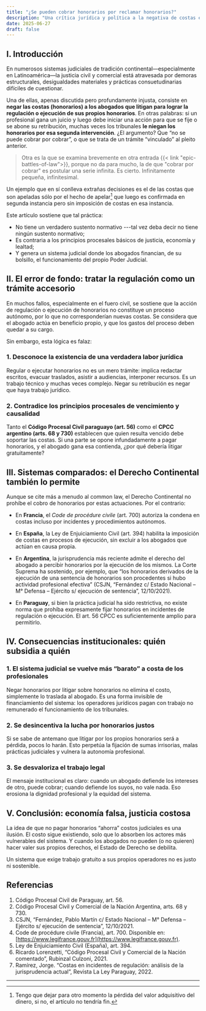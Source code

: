 ```yaml
---
title: "¿Se pueden cobrar honorarios por reclamar honorarios?"
description: "Una crítica jurídica y política a la negativa de costas en juicios de regulación. Enfoque desde el Derecho Procesal Continental, con ejemplos de Argentina y Paraguay."
date: 2025-06-27
draft: false
---
```


## I. Introducción

En numerosos sistemas judiciales de tradición continental—especialmente en Latinoamérica—la justicia civil y comercial está atravesada por demoras estructurales, desigualdades materiales y prácticas consuetudinarias difíciles de cuestionar.

Una de ellas, apenas discutida pero profundamente injusta, consiste en **negar las costas (honorarios) a los abogados que litigan para lograr la regulación o ejecución de sus propios honorarios**. En otras palabras: si un profesional gana un juicio y luego debe iniciar una acción para que se fije o se abone su retribución, muchas veces los tribunales **le niegan los honorarios por esa segunda intervención**. ¿El argumento? Que “no se puede cobrar por cobrar”, o que se trata de un trámite “vinculado” al pleito anterior.

> Otra es la que se examina brevemente en otra entrada {{< link "epic-battles-of-law">}}, porque no da para mucho, la de que "cobrar por cobrar" es postular una serie infinita. Es cierto. Infinitamente pequeña, infinitesimal.

Un ejemplo que en sí conlleva extrañas decisiones es el de las costas que son apeladas sólo por el hecho de apelar[^1] que luego es confirmada en segunda instancia pero sin imposición de costas en esa instancia.

[^1]: Tengo que dejar para otro momento la pérdida del valor adquisitivo del dinero, si no, el artículo no tendría fin.

Este artículo sostiene que tal práctica:

- No tiene un verdadero sustento normativo ---tal vez deba decir no tiene ningún sustento normativo;
- Es contraria a los principios procesales básicos de justicia, economía y lealtad;
- Y genera un sistema judicial donde los abogados financian, de su bolsillo, el funcionamiento del propio Poder Judicial.

## II. El error de fondo: tratar la regulación como un trámite accesorio

En muchos fallos, especialmente en el fuero civil, se sostiene que la acción de regulación o ejecución de honorarios no constituye un proceso autónomo, por lo que no corresponderían nuevas costas. Se considera que el abogado actúa en beneficio propio, y que los gastos del proceso deben quedar a su cargo.

Sin embargo, esta lógica es falaz:

### 1. Desconoce la existencia de una verdadera labor jurídica

Regular o ejecutar honorarios no es un mero trámite: implica redactar escritos, evacuar traslados, asistir a audiencias, interponer recursos. Es un trabajo técnico y muchas veces complejo. Negar su retribución es negar que haya trabajo jurídico.

### 2. Contradice los principios procesales de vencimiento y causalidad

Tanto el **Código Procesal Civil paraguayo (art. 56)** como el **CPCC argentino (arts. 68 y 730)** establecen que quien resulta vencido debe soportar las costas. Si una parte se opone infundadamente a pagar honorarios, y el abogado gana esa contienda, ¿por qué debería litigar gratuitamente?

## III. Sistemas comparados: el Derecho Continental también lo permite

Aunque se cite más a menudo al common law, el Derecho Continental no prohíbe el cobro de honorarios por estas actuaciones. Por el contrario:

- En **Francia**, el *Code de procédure civile* (art. 700) autoriza la condena en costas incluso por incidentes y procedimientos autónomos.

- En **España**, la Ley de Enjuiciamiento Civil (art. 394) habilita la imposición de costas en procesos de ejecución, sin excluir a los abogados que actúan en causa propia.

- En **Argentina**, la jurisprudencia más reciente admite el derecho del abogado a percibir honorarios por la ejecución de los mismos. La Corte Suprema ha sostenido, por ejemplo, que “los honorarios derivados de la ejecución de una sentencia de honorarios son procedentes si hubo actividad profesional efectiva” (CSJN, “Fernández c/ Estado Nacional – M° Defensa – Ejército s/ ejecución de sentencia”, 12/10/2021).

- En **Paraguay**, si bien la práctica judicial ha sido restrictiva, no existe norma que prohíba expresamente fijar honorarios en incidentes de regulación o ejecución. El art. 56 CPCC es suficientemente amplio para permitirlo.

## IV. Consecuencias institucionales: quién subsidia a quién

### 1. El sistema judicial se vuelve más “barato” a costa de los profesionales

Negar honorarios por litigar sobre honorarios no elimina el costo, simplemente lo traslada al abogado. Es una forma invisible de financiamiento del sistema: los operadores jurídicos pagan con trabajo no remunerado el funcionamiento de los tribunales.

### 2. Se desincentiva la lucha por honorarios justos

Si se sabe de antemano que litigar por los propios honorarios será a pérdida, pocos lo harán. Esto perpetúa la fijación de sumas irrisorias, malas prácticas judiciales y vulnera la autonomía profesional.

### 3. Se desvaloriza el trabajo legal

El mensaje institucional es claro: cuando un abogado defiende los intereses de otro, puede cobrar; cuando defiende los suyos, no vale nada. Eso erosiona la dignidad profesional y la equidad del sistema.

## V. Conclusión: economía falsa, justicia costosa

La idea de que no pagar honorarios “ahorra” costos judiciales es una ilusión. El costo sigue existiendo, solo que lo absorben los actores más vulnerables del sistema. Y cuando los abogados no pueden (o no quieren) hacer valer sus propios derechos, el Estado de Derecho se debilita.

Un sistema que exige trabajo gratuito a sus propios operadores no es justo ni sostenible.

## Referencias

1. Código Procesal Civil de Paraguay, art. 56.
2. Código Procesal Civil y Comercial de la Nación Argentina, arts. 68 y 730.
3. CSJN, “Fernández, Pablo Martín c/ Estado Nacional – M° Defensa – Ejército s/ ejecución de sentencia”, 12/10/2021.
4. Code de procédure civile (Francia), art. 700. Disponible en: [https://www.legifrance.gouv.fr](https://www.legifrance.gouv.fr).
5. Ley de Enjuiciamiento Civil (España), art. 394.
6. Ricardo Lorenzetti, “Código Procesal Civil y Comercial de la Nación comentado”, Rubinzal Culzoni, 2021.
7. Ramírez, Jorge. “Costas en incidentes de regulación: análisis de la jurisprudencia actual”, Revista La Ley Paraguay, 2022.

---

